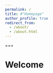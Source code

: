 ```yaml
---
permalink: /
title: #"Homepage"
author_profile: true
redirect_from: 
  - /about/
  - /about.html
---
```


===

# Welcome
